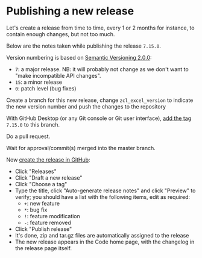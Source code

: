 # Publishing a new release

Let's create a release from time to time, every 1 or 2 months for instance, to contain enough changes, but not too much.

Below are the notes taken while publishing the release `7.15.0`.

Version numbering is based on [Semantic Versioning 2.0.0](https://semver.org/):
- `7`: a major release. NB: it will probably not change as we don't want to "make incompatible API changes".
- `15`: a minor release
- `0`: patch level (bug fixes)

Create a branch for this new release, change `zcl_excel_version` to indicate the new version number and push the changes to the repository

With GitHub Desktop (or any Git console or Git user interface), [add the tag](https://docs.github.com/en/desktop/contributing-and-collaborating-using-github-desktop/managing-commits/managing-tags) `7.15.0` to this branch.

Do a pull request.

Wait for approval/commit(s) merged into the master branch.

Now [create the release in GitHub](https://docs.github.com/en/repositories/releasing-projects-on-github/managing-releases-in-a-repository#creating-a-release):
- Click "Releases"
- Click "Draft a new release"
- Click "Choose a tag"
- Type the title, click "Auto-generate release notes" and click "Preview" to verify; you should have a list with the following items, edit as required:
    - `+`: new feature
    - `*`: bug fix
    - `!`: feature modification
    - `-`: feature removed
- Click "Publish release" 
- It's done, zip and tar.gz files are automatically assigned to the release
- The new release appears in the Code home page, with the changelog in the release page itself.
